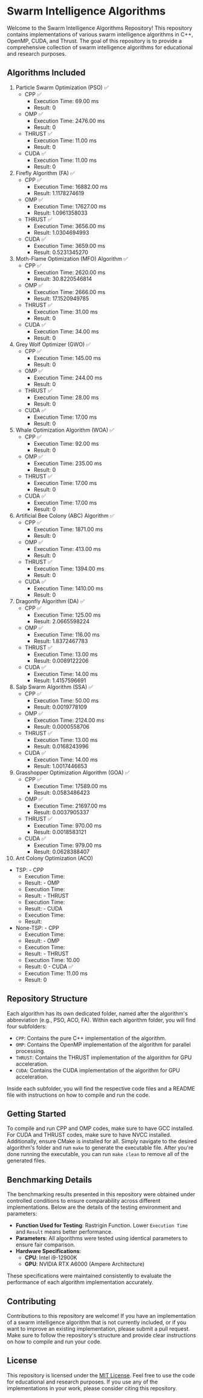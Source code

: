 # Swarm Intelligence Algorithms

Welcome to the Swarm Intelligence Algorithms Repository! This repository contains implementations of various swarm intelligence algorithms in C++, OpenMP, CUDA, and Thrust. The goal of this repository is to provide a comprehensive collection of swarm intelligence algorithms for educational and research purposes.

## Algorithms Included

1. Particle Swarm Optimization (PSO) ✅
   - CPP ✅  
     - Execution Time: 69.00 ms
     - Result: 0
   - OMP ✅  
     - Execution Time: 2476.00 ms
     - Result: 0
   - THRUST ✅  
     - Execution Time: 11.00 ms
     - Result: 0
   - CUDA ✅  
     - Execution Time: 11.00 ms
     - Result: 0
2. Firefly Algorithm (FA) ✅
   - CPP ✅
     - Execution Time: 16882.00 ms
     - Result: 1.1178274619
   - OMP ✅
     - Execution Time: 17627.00 ms
     - Result: 1.0961358033
   - THRUST ✅
     - Execution Time: 3656.00 ms
     - Result: 1.0304694993
   - CUDA ✅
     - Execution Time: 3659.00 ms
     - Result: 0.5231345270
3. Moth-Flame Optimization (MFO) Algorithm ✅
   - CPP ✅
     - Execution Time: 2620.00 ms
     - Result: 30.8220546814
   - OMP ✅
     - Execution Time: 2666.00 ms
     - Result: 17.1520949785
   - THRUST ✅
     - Execution Time: 31.00 ms
     - Result: 0
   - CUDA ✅
     - Execution Time: 34.00 ms
     - Result: 0
4. Grey Wolf Optimizer (GWO) ✅
   - CPP ✅
     - Execution Time: 145.00 ms
     - Result: 0
   - OMP ✅
     - Execution Time: 244.00 ms
     - Result: 0
   - THRUST ✅
     - Execution Time: 28.00 ms
     - Result: 0
   - CUDA ✅
     - Execution Time: 17.00 ms
     - Result: 0
5. Whale Optimization Algorithm (WOA) ✅
   - CPP ✅
     - Execution Time: 92.00 ms
     - Result: 0
   - OMP ✅
     - Execution Time: 235.00 ms
     - Result: 0
   - THRUST ✅
     - Execution Time: 17.00 ms
     - Result: 0
   - CUDA ✅
     - Execution Time: 17.00 ms
     - Result: 0
6. Artificial Bee Colony (ABC) Algorithm ✅
   - CPP ✅
     - Execution Time: 1871.00 ms
     - Result: 0
   - OMP ✅
     - Execution Time: 413.00 ms
     - Result: 0
   - THRUST ✅
     - Execution Time: 1394.00 ms
     - Result: 0
   - CUDA ✅
     - Execution Time: 1410.00 ms
     - Result: 0
7. Dragonfly Algorithm (DA) ✅
   - CPP ✅
     - Execution Time: 125.00 ms
     - Result: 2.0665598224
   - OMP ✅
     - Execution Time: 116.00 ms
     - Result: 1.8372467783
   - THRUST ✅
     - Execution Time: 13.00 ms
     - Result: 0.0089122206
   - CUDA ✅
     - Execution Time: 14.00 ms
     - Result: 1.4157596691
8. Salp Swarm Algorithm (SSA) ✅
   - CPP ✅
     - Execution Time: 50.00 ms
     - Result: 0.0019778109
   - OMP ✅
     - Execution Time: 2124.00 ms
     - Result: 0.0000558706
   - THRUST ✅
     - Execution Time: 13.00 ms
     - Result: 0.0168243996
   - CUDA ✅
     - Execution Time: 14.00 ms
     - Result: 1.0017446653
9. Grasshopper Optimization Algorithm (GOA) ✅
   - CPP ✅
     - Execution Time: 17589.00 ms
     - Result: 0.0583486423
   - OMP ✅
     - Execution Time: 21697.00 ms
     - Result: 0.0037905337
   - THRUST ✅
     - Execution Time: 970.00 ms
     - Result: 0.0018583121
   - CUDA ✅
     - Execution Time: 979.00 ms
     - Result: 0.0628388407
10. Ant Colony Optimization (ACO) 
   - TSP:
    - CPP 
      - Execution Time:
      - Result:
    - OMP 
      - Execution Time:
      - Result:
    - THRUST 
      - Execution Time:
      - Result:
    - CUDA 
      - Execution Time:
      - Result:
   - None-TSP:
    - CPP 
      - Execution Time:
      - Result:
    - OMP 
      - Execution Time:
      - Result:
    - THRUST 
      - Execution Time: 10.00
      - Result: 0
    - CUDA ✅
      - Execution Time: 11.00 ms
      - Result: 0
      
## Repository Structure

Each algorithm has its own dedicated folder, named after the algorithm's abbreviation (e.g., PSO, ACO, FA). Within each algorithm folder, you will find four subfolders:

- `CPP`: Contains the pure C++ implementation of the algorithm.
- `OMP`: Contains the OpenMP implementation of the algorithm for parallel processing.
- `THRUST`: Contains the THRUST implementation of the algorithm for GPU acceleration.
- `CUDA`: Contains the CUDA implementation of the algorithm for GPU acceleration.

Inside each subfolder, you will find the respective code files and a README file with instructions on how to compile and run the code.

## Getting Started

To compile and run CPP and OMP codes, make sure to have GCC installed. For CUDA and THRUST codes, make sure to have NVCC installed. Additionally, ensure CMake is installed for all. Simply navigate to the desired algorithm's folder and run `make` to generate the executable file. After you're done running the executable, you can run `make clean` to remove all of the generated files.

## Benchmarking Details

The benchmarking results presented in this repository were obtained under controlled conditions to ensure comparability across different implementations. Below are the details of the testing environment and parameters:

- **Function Used for Testing**: Rastrigin Function. Lower `Execution Time` and `Result` means better performance.
- **Parameters**: All algorithms were tested using identical parameters to ensure fair comparison.
- **Hardware Specifications**:
  - **CPU**: Intel i9-12900K
  - **GPU**: NVIDIA RTX A6000 (Ampere Architecture)

These specifications were maintained consistently to evaluate the performance of each algorithm implementation accurately.

## Contributing

Contributions to this repository are welcome! If you have an implementation of a swarm intelligence algorithm that is not currently included, or if you want to improve an existing implementation, please submit a pull request. Make sure to follow the repository's structure and provide clear instructions on how to compile and run your code.

## License

This repository is licensed under the [MIT License](LICENSE). Feel free to use the code for educational and research purposes. If you use any of the implementations in your work, please consider citing this repository.